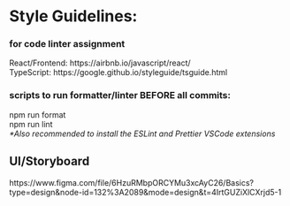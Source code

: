 <h1>Style Guidelines:</h1>
<h3>for code linter assignment</h3>
  React/Frontend: https://airbnb.io/javascript/react/ <br>
  TypeScript: https://google.github.io/styleguide/tsguide.html <br>
  <h3>scripts to run formatter/linter BEFORE all commits:</h3>
  npm run format <br>
  npm run lint <br>
  <i>*Also recommended to install the ESLint and Prettier VSCode extensions</i>

<h2>UI/Storyboard</h2>
https://www.figma.com/file/6HzuRMbpORCYMu3xcAyC26/Basics?type=design&node-id=132%3A2089&mode=design&t=4IrtGUZiXlCXrjd5-1
  
